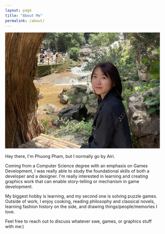 ```yaml
---
layout: page
title: "About Me"
permalink: /about/
---
```


![Picture 1](/assets/about_me_img/airi_phuong.webp)

Hey there, I'm Phuong Pham, but I normally go by Airi.

Coming from a Computer Science degree with an emphasis on Games Development, I was really able to study the foundational skills of both a developer and a designer. I'm really interested in learning and creating graphics work that can enable story-telling or mechanism in game development.

My biggest hobby is learning, and my second one is solving puzzle games. Outside of work, I enjoy cooking, reading philosophy and classical novels, learning fashion history on the side, and drawing things/people/memories I love. 

Feel free to reach out to discuss whatever swe, games, or graphics stuff with me:)
